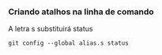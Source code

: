 ### Criando atalhos na linha de comando  
A letra s substituirá status
```
git config --global alias.s status
```
